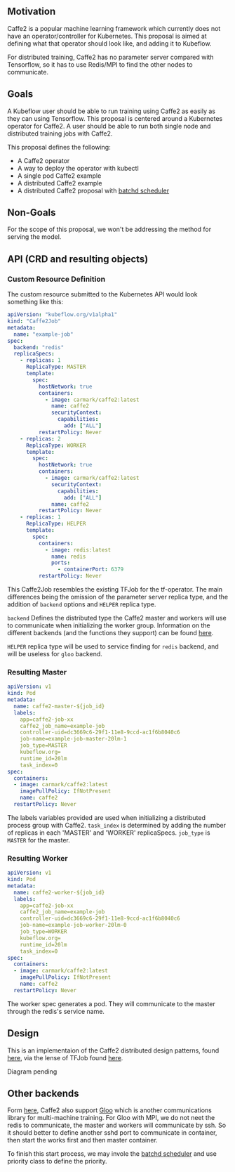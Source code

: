 ## Motivation
Caffe2 is a popular machine learning framework which currently does not have an operator/controller for Kubernetes. This proposal is aimed at defining what that operator should look like, and adding it to Kubeflow.

For distributed training, Caffe2 has no parameter server compared with Tensorflow, so it has to use Redis/MPI to find the other nodes to communicate. 

## Goals
A Kubeflow user should be able to run training using Caffe2 as easily as they can using Tensorflow.  This proposal is centered around a Kubernetes operator for Caffe2. A user should be able to run both single node and distributed training jobs with Caffe2.

This proposal defines the following:
- A Caffe2 operator
- A way to deploy the operator with kubectl
- A single pod Caffe2 example
- A distributed Caffe2 example
- A distributed Caffe2 proposal with [batchd scheduler](https://github.com/kubernetes-incubator/kube-arbitrator)

## Non-Goals
For the scope of this proposal, we won't be addressing the method for serving the model.

## API (CRD and resulting objects)

### Custom Resource Definition
The custom resource submitted to the Kubernetes API would look something like this:

```yaml
apiVersion: "kubeflow.org/v1alpha1"
kind: "Caffe2Job"
metadata:
  name: "example-job"
spec:
  backend: "redis"
  replicaSpecs:
    - replicas: 1
      ReplicaType: MASTER
      template:
        spec:
          hostNetwork: true
          containers:
            - image: carmark/caffe2:latest
              name: caffe2
              securityContext:
                capabilities:
                  add: ["ALL"]
          restartPolicy: Never
    - replicas: 2
      ReplicaType: WORKER
      template:
        spec:
          hostNetwork: true
          containers:
            - image: carmark/caffe2:latest
              securityContext:
                capabilities:
                  add: ["ALL"]
              name: caffe2
          restartPolicy: Never
    - replicas: 1
      ReplicaType: HELPER
      template:
        spec:
          containers:
            - image: redis:latest
              name: redis
              ports:
                - containerPort: 6379
          restartPolicy: Never
```

This Caffe2Job resembles the existing TFJob for the tf-operator.  The main differences being the omission of the parameter server replica type, and the addition of `backend` options and `HELPER` replica type.

`backend` Defines the distributed type the Caffe2 master and workers will use to communicate when initializing the worker group. Information on the different backends (and the functions they support) can be found [here](https://caffe2.ai/docs/distributed-training.html).

`HELPER` replica type will be used to service finding for `redis` backend, and will be useless for `gloo` backend.

### Resulting Master

```yaml
apiVersion: v1
kind: Pod
metadata:
  name: caffe2-master-${job_id}
  labels:
    app=caffe2-job-xx
    caffe2_job_name=example-job
    controller-uid=dc3669c6-29f1-11e8-9ccd-ac1f6b8040c6
    job-name=example-job-master-20lm-1
    job_type=MASTER
    kubeflow.org=
    runtime_id=20lm
    task_index=0
spec:
  containers:
  - image: carmark/caffe2:latest
    imagePullPolicy: IfNotPresent
    name: caffe2
  restartPolicy: Never
```

The labels variables provided are used when initializing a distributed process group with Caffe2. `task_index` is determined by adding the number of replicas in each 'MASTER' and 'WORKER' replicaSpecs. `job_type` is `MASTER` for the master.

### Resulting Worker
```yaml
apiVersion: v1
kind: Pod
metadata:
  name: caffe2-worker-${job_id}
  labels:
    app=caffe2-job-xx
    caffe2_job_name=example-job
    controller-uid=dc3669c6-29f1-11e8-9ccd-ac1f6b8040c6
    job-name=example-job-worker-20lm-0
    job_type=WORKER
    kubeflow.org=
    runtime_id=20lm
    task_index=0
spec:
  containers:
  - image: carmark/caffe2:latest
    imagePullPolicy: IfNotPresent
    name: caffe2
  restartPolicy: Never
```

The worker spec generates a pod. They will communicate to the master through the redis's service name.

## Design
This is an implementaion of the Caffe2 distributed design patterns, found [here](https://caffe2.ai/docs/SynchronousSGD.html), via the lense of TFJob found [here](https://github.com/kubeflow/tf-operator).

Diagram pending

## Other backends

Form [here](https://caffe2.ai/docs/distributed-training.html), Caffe2 also support [Gloo](https://github.com/facebookincubator/gloo) which is another communications library for multi-machine training.  For Gloo with MPI, we do not neet the redis to communicate, the master and workers will communicate by ssh.  So it should better to define another sshd port to communicate in container, then start the works first and then master container.

To finish this start process, we may invole the [batchd scheduler](https://github.com/kubernetes-incubator/kube-arbitrator) and use priority class to define the priority.
